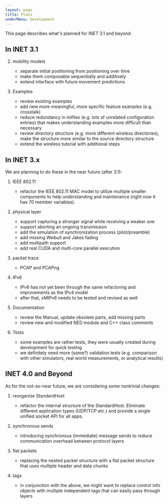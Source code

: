 ```yaml
---
layout: page
title: Plans
underMenu: Development
---
```


This page describes what's planned for INET 3.1 and beyond.

## In INET 3.1

2. mobility models
    *   separate initial positioning from positioning over time
    *   make them composable sequentially and additively
    *   extend interface with future movement predictions

6. Examples
    *   review existing examples
    *   add new more meaningful, more specific feature examples (e.g. crosstalk)
    *   reduce redundancy in inifiles (e.g. lots of unrelated configuration entries) that makes understanding examples more difficult than necessary
    *   review directory structure (e.g. more different wireless directories), make the structure more similar to the source directory structure
    *   extend the wireless tutorial with additional steps


## In INET 3.x

We are planning to do these in the near future (after 3.1):

1. IEEE 802.11
    *   refactor the IEEE 802.11 MAC model to utilize multiple smaller components to help understanding and maintenance (right now it has 70 member variables).

2. physical layer
    *   support capturing a stronger signal while receiving a weaker one
    *   support aborting an ongoing transmission
    *   add the simulation of synchronization process (pilot/preamble)
    *   add missing Weibull and Jakes fading
    *   add multipath support
    *   add real CUDA and multi-core parallel execution

3. packet trace
    *   PCAP and PCAPng

4. IPv6
    *   IPv6 has not yet been through the same refactoring and improvements as the IPv4 model
    *   after that, xMIPv6 needs to be tested and revised as well

5. Documentation
    *   review the Manual, update obsolete parts, add missing parts
    *   review new and modified NED module and C++ class comments

6. Tests
    *   some examples are rather tests, they were usually created during development for quick testing
    *   we definitely need more (some?) validation tests (e.g. comparison with other simulators, real world measurements, or analytical results)

## INET 4.0 and Beyond

As for the not-so-near future, we are considering some nontrivial changes:

1. reorganize StandardHost
    *   refactor the internal structure of the StandardHost. Eliminate different application types (UDP/TCP etc.) and 
   provide a single unified socket API for all apps.

2. synchronous sends
    *   introducing synchronous (immediate) message sends to reduce communication overhead between protocol layers

3. flat packets
    *   replacing the nested packet structure with a flat packet structure that uses multiple header and data chunks

4. tags
    *   in conjunction with the above, we might want to replace control info objects with multiple independent tags that can easily pass through layers

